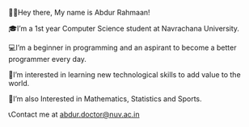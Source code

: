 👋🏽Hey there, My name is Abdur Rahmaan!

🎓I’m a 1st year Computer Science student at Navrachana University.

💻I’m a beginner in programming and an aspirant to become a better programmer every day.

📱I’m interested in learning new technological skills to add value to the world.

🧮I’m also Interested in Mathematics, Statistics and Sports.

📞Contact me at abdur.doctor@nuv.ac.in
